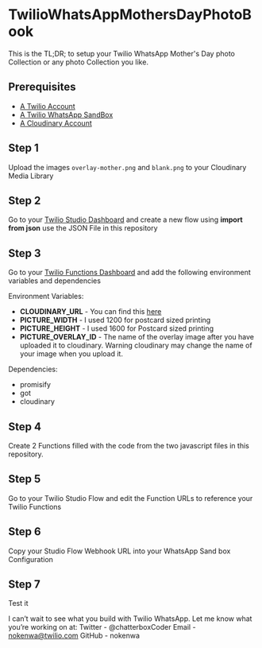 # TwilioWhatsAppMothersDayPhotoBook

This is the TL;DR; to setup your Twilio WhatsApp Mother's Day photo Collection or any photo Collection you like.

## Prerequisites
- [A Twilio Account](www.twilio.com/referral/SaSofa)
- [A Twilio WhatsApp SandBox](https://www.twilio.com/docs/sms/whatsapp/quickstart/node#sign-up-for-twilio-and-activate-the-sandbox)
- [A Cloudinary Account](https://cloudinary.com/signup)

## Step 1 
Upload the images `overlay-mother.png` and `blank.png` to your Cloudinary Media Library

## Step 2
Go to your [Twilio Studio Dashboard](https://www.twilio.com/console/studio/dashboard) and create a new flow using **import from json** use the JSON File in this repository

## Step 3 
Go to your [Twilio Functions Dashboard](https://www.twilio.com/console/functions/configure) and add the following environment variables and dependencies

Environment Variables:
- **CLOUDINARY_URL** - You can find this [here](https://cloudinary.com/console)
- **PICTURE_WIDTH** - I used 1200 for postcard sized printing
- **PICTURE_HEIGHT** - I used 1600 for Postcard sized printing
- **PICTURE_OVERLAY_ID** - The name of the overlay image after you have uploaded it to cloudinary. Warning cloudinary may change the name of your image when you upload it.

Dependencies:
- promisify
- got
- cloudinary

## Step 4
Create 2 Functions filled with the code from the two javascript files in this repository.

## Step 5
Go to your Twilio Studio Flow and edit the Function URLs to reference your Twilio Functions

## Step 6
Copy your Studio Flow Webhook URL into your WhatsApp Sand box Configuration

## Step 7

Test it

I can’t wait to see what you build with Twilio WhatsApp. Let me know what you’re working on at:
Twitter - @chatterboxCoder
Email - nokenwa@twilio.com
GitHub - nokenwa
